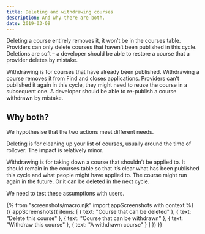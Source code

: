 ```yaml
---
title: Deleting and withdrawing courses
description: And why there are both.
date: 2019-03-09
---
```

Deleting a course entirely removes it, it won’t be in the courses table. Providers can only delete courses that haven’t been published in this cycle. Deletions are soft – a developer should be able to restore a course that a provider deletes by mistake.

Withdrawing is for courses that have already been published. Withdrawing a course removes it from Find and closes applications. Providers can’t published it again in this cycle, they might need to reuse the course in a subsequent one. A developer should be able to re-publish a course withdrawn by mistake.

## Why both?

We hypothesise that the two actions meet different needs.

Deleting is for cleaning up your list of courses, usually around the time of rollover. The impact is relatively minor.

Withdrawing is for taking down a course that shouldn’t be applied to. It should remain in the courses table so that it’s clear what has been published this cycle and what people might have applied to. The course might run again in the future. Or it can be deleted in the next cycle.

We need to test these assumptions with users.

{% from "screenshots/macro.njk" import appScreenshots with context %}
{{ appScreenshots({
  items: [
    { text: "Course that can be deleted" },
    { text: "Delete this course" },
    { text: "Course that can be withdrawn" },
    { text: "Withdraw this course" },
    { text: "A withdrawn course" }
  ]
}) }}
